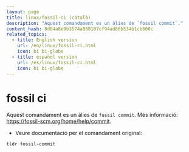 ```yaml
---
layout: page
title: linux/fossil-ci (català)
description: "Aquest comandament es un àlies de `fossil commit`."
content_hash: 8d04a8e9b3574a888107cf94ad86b534b1cb600c
related_topics:
  - title: English version
    url: /en/linux/fossil-ci.html
    icon: bi bi-globe
  - title: español version
    url: /es/linux/fossil-ci.html
    icon: bi bi-globe
---
```

# fossil ci

Aquest comandament es un àlies de `fossil commit`.
Més informació: <https://fossil-scm.org/home/help/commit>.

- Veure documentació per el comandament original:

`tldr fossil-commit`
